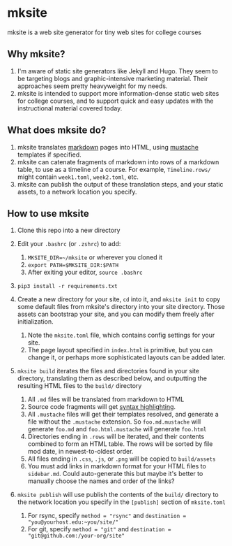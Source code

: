 # mksite

mksite is a web site generator for tiny web sites for college courses

## Why mksite?

1. I'm aware of static site generators like Jekyll and Hugo. They seem to be targeting blogs and graphic-intensive marketing material. Their approaches seem pretty heavyweight for my needs.
1. mksite is intended to support more information-dense static web
sites for college courses, and to support quick and easy updates with the instructional material covered today.

## What does mksite do?

1. mksite translates [markdown](https://python-markdown.github.io/) pages into HTML, using [mustache](https://github.com/noahmorrison/chevron) templates
if specified.
1. mksite can catenate fragments of markdown into rows of a markdown
table, to use as a timeline of a course. For example, `Timeline.rows/`
might contain `week1.toml`, `week2.toml`, etc.
1. mksite can publish the output of these translation steps, and your static assets, to a network location you specify.

## How to use mksite
1. Clone this repo into a new directory 
1. Edit your `.bashrc` (or `.zshrc`) to add:
	1. `MKSITE_DIR=~/mksite` or wherever you cloned it
	1. `export PATH=$MKSITE_DIR:$PATH`
	1. After exiting your editor, `source .bashrc`
1. `pip3 install -r requirements.txt`
1. Create a new directory for your site, `cd` into it, and `mksite init` to copy some default files from mksite's directory into your site directory. Those assets can bootstrap your site, and you can modify them freely after initialization.
	1. Note the `mksite.toml` file, which contains config settings for your site.
	1. The page layout specified in `index.html` is primitive, but you can change it, or perhaps more sophisticated layouts can be added later.
1. `mksite build` iterates the files and directories found in your site
directory, translating them as described below, and outputting the resulting HTML files to the `build/` directory

	1. All `.md` files will be translated from markdown to HTML
	1. Source code fragments will get [syntax highlighting](https://python-markdown.github.io/extensions/code_hilite/).
	1. All `.mustache` files will get their templates resolved, and generate
	a file without the `.mustache` extension. So `foo.md.mustache` will
	generate `foo.md` and `foo.html.mustache` will generate `foo.html`
	1. Directories ending in `.rows` will be iterated, and their contents
	combined to form an HTML table. The rows will be sorted by file mod date, in newest-to-oldest order.
	1. All files ending in `.css`, `.js`, or `.png` will be copied to 
	`build/assets`
	1. You must add links in markdown format for your HTML files to `sidebar.md`. Could auto-generate this but maybe it's better to manually choose the names and order of the links?
1. `mksite publish` will use publish the contents of the `build/` directory to the network location you specify in the `[publish]` section of `mksite.toml`
	1. For rsync, specify `method = "rsync"` and `destination = "you@yourhost.edu:~you/site/"`
	1. For git, specify `method = "git"` and  `destination = "git@github.com:/your-org/site"` 
